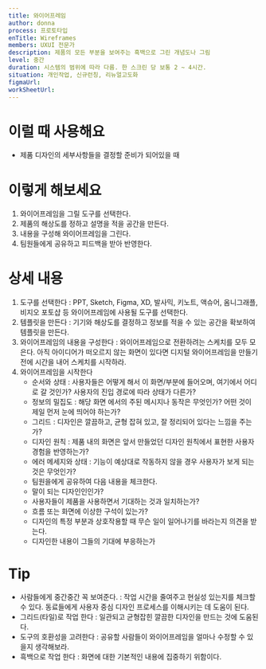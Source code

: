 ```yaml
---
title: 와이어프레임
author: donna
process: 프로토타입
enTitle: Wireframes
members: UXUI 전문가
description: 제품의 모든 부분을 보여주는 흑백으로 그린 개념도나 그림
level: 중간
duration: 시스템의 범위에 따라 다름. 한 스크린 당 보통 2 ~ 4시간.
situation: 개인작업, 신규런칭, 리뉴얼고도화
figmaUrl:
workSheetUrl: 
---
```


<!-- 프로세스별 보기: 공감, 설계, 프로토타입, 테스트 -->
<!--UXUI 전문가, 팀 구성원, 사용자, 이해관계자, 누구나 -->
<!--level: 쉬움, 중간, 어려움-->
<!--개인작업, 신규런칭, 리뉴얼고도화-->

# 이럴 때 사용해요

- 제품 디자인의 세부사항들을 결정할 준비가 되어있을 때

# 이렇게 해보세요

1. 와이어프레임을 그릴 도구를 선택한다. 
2. 제품의 해상도를 정하고 설명을 적을 공간을 만든다. 
3. 내용을 구성해 와이어프레임을 그린다. 
4. 팀원들에게 공유하고 피드백을 받아 반영한다.

# 상세 내용

1. 도구를 선택한다 : PPT, Sketch, Figma, XD, 발사믹, 키노트, 액슈어, 옴니그래플, 비지오 포토샵 등 와이어프레임에 사용될 도구를 선택한다.
2. 템플릿을 만든다 : 기기와 해상도를 결정하고 정보를 적을 수 있는 공간을 확보하여 템플릿을 만든다.
3. 와이어프레임의 내용을 구성한다 : 와이어프레임으로 전환하려는 스케치를 모두 모은다. 아직 아이디어가 떠오르지 않는 화면이 있다면 디지털 와이어프레임을 만들기 전에 시간을 내어 스케치를 시작하라.
4. 와이어프레임을 시작한다
    - 순서와 상태 : 사용자들은 어떻게 해서 이 화면/부분에 들어오며, 여기에서 어디로 갈 것인가? 사용자의 진입 경로에 따라 상태가 다른가?
    - 정보의 밀집도 : 해당 화면 에서의 주된 메시지나 동작은 무엇인가? 어떤 것이 제일 먼저 눈에 띄어야 하는가?
    - 그리드 : 디자인은 깔끔하고, 균형 잡혀 있고, 잘 정리되어 있다는 느낌을 주는가?
    - 디자인 원칙 : 제품 내의 화면은 앞서 만들었던 디자인 원칙에서 표현한 사용자 경험을 반영하는가?
    - 에러 메세지와 상태 : 기능이 예상대로 작동하지 않을 경우 사용자가 보게 되는 것은 무엇인가?
    - 팀원을에게 공유하여 다음 내용을 체크한다.
     * 말이 되는 디자인인인가?
     * 사용자들이 제품을 사용하면서 기대하는 것과 일치하는가?
     * 흐름 또는 화면에 이상한 구석이 있는가?
     * 디자인의 특정 부분과 상호작용할 때 무슨 일이 일어나기를 바라는지 의견을 받는다.
     * 디자인한 내용이 그들의 기대에 부응하는가

# Tip

- 사람들에게 중간중간 꼭 보여준다. : 작업 시간을 줄여주고 현실성 있는지를 체크할 수 있다. 동료들에게 사용자 중심 디자인 프로세스를 이해시키는 데 도움이 된다.
- 그리드(타일)로 작업 한다 : 일관되고 균형잡힌 깔끔한 디자인을 만드는 것에 도움된다.
- 도구의 호환성을 고려한다 : 공유할 사람들이 와이어프레임을 얼마나 수정할 수 있을지 생각해보라.
- 흑백으로 작업 한다 : 화면에 대한 기본적인 내용에 집중하기 위함이다.

<!--
<iframe width="1044" height="587" src="" frameborder="0" allow="accelerometer; autoplay; encrypted-media; gyroscope; picture-in-picture" allowfullscreen></iframe>
--!>
